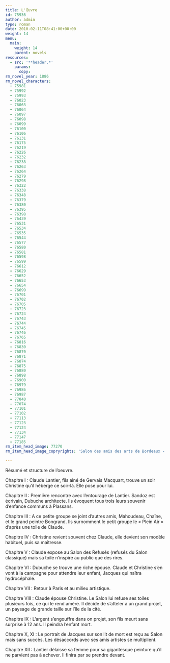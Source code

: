 ```yaml
---
title: L'Œuvre
id: 75936
author: admin
type: roman
date: 2010-02-11T08:41:00+00:00
weight: 14
menu:
  main:
    weight: 14
    parent: novels
resources:
  - src: '**header.*'
    params:
      copy:
rm_novel_year: 1886
rm_novel_characters:
  - 75981
  - 75992
  - 75993
  - 76023
  - 76063
  - 76064
  - 76097
  - 76098
  - 76099
  - 76100
  - 76106
  - 76131
  - 76175
  - 76219
  - 76226
  - 76232
  - 76238
  - 76263
  - 76264
  - 76279
  - 76298
  - 76322
  - 76338
  - 76348
  - 76379
  - 76380
  - 76395
  - 76398
  - 76439
  - 76531
  - 76534
  - 76535
  - 76544
  - 76577
  - 76580
  - 76581
  - 76598
  - 76599
  - 76612
  - 76629
  - 76652
  - 76653
  - 76654
  - 76699
  - 76701
  - 76702
  - 76705
  - 76723
  - 76724
  - 76743
  - 76744
  - 76745
  - 76746
  - 76765
  - 76816
  - 76830
  - 76870
  - 76871
  - 76874
  - 76875
  - 76880
  - 76898
  - 76900
  - 76979
  - 76986
  - 76987
  - 77040
  - 77074
  - 77101
  - 77102
  - 77113
  - 77123
  - 77124
  - 77134
  - 77147
  - 77185
rm_item_head_image: 77270
rm_item_head_image_copryrights: 'Salon des amis des arts de Bordeaux - Casimir Victor Paul'

---
```

Résumé et structure de l&rsquo;oeuvre.

Chapitre I : Claude Lantier, fils ainé de Gervais Macquart, trouve un soir Christine qu&rsquo;il héberge ce soir-là. Elle pose pour lui.

Chapitre II : Première rencontre avec l&rsquo;entourage de Lantier. Sandoz est écrivain, Dubuche architecte. Ils évoquent tous trois leurs souvenir d&rsquo;enfance communs à Plassans.

Chapitre III : A ce petite groupe se joint d&rsquo;autres amis, Mahoudeau, Chaîne, et le grand peintre Bongrand. Ils surnomment le petit groupe le &laquo;&nbsp;Plein Air&nbsp;&raquo; d&rsquo;après une toile de Claude.

Chapitre IV : Christine revient souvent chez Claude, elle devient son modèle habituel, puis sa maîtresse.

Chapitre V : Claude expose au Salon des Refusés (refusés du Salon classique) mais sa toile n&rsquo;inspire au public que des rires.

Chapitre VI : Dubuche se trouve une riche épouse. Claude et Christine s&rsquo;en vont à la campagne pour attendre leur enfant, Jacques qui naîtra hydrocéphale.

Chapitre VII : Retour à Paris et au milieu artistique.

Chapitre VIII : Claude épouse Christine. Le Salon lui refuse ses toiles plusieurs fois, ce qui le rend amère. Il décide de s&rsquo;atteler à un grand projet, un paysage de grande taille sur l&rsquo;île de la cité.

Chapitre IX : L&rsquo;argent s&rsquo;engouffre dans on projet, son fils meurt sans surprise à 12 ans. Il peindra l&rsquo;enfant mort.

Chapitre X, XI : Le portrait de Jacques sur son lit de mort est reçu au Salon mais sans succès. Les désaccords avec ses amis artistes se multiplient.

Chapitre XII : Lantier délaisse sa femme pour sa gigantesque peinture qu&rsquo;il ne parvient pas à achever. Il finira par se prendre devant.